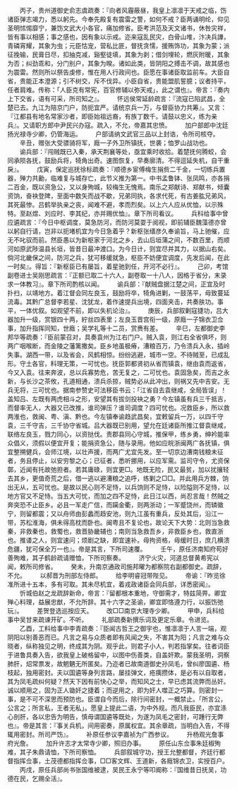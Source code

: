 <!-- { "loadSidebar": true } -->
　　丙子，贵州道御史俞志虞疏奏：『向者风霾蔽昼，我皇上凛凛于天戒之临，饬诸臣弹志竭力，悉以躬先。今奉先殿复有震雷之警，如何不戒？臣两诵明纶，仰见圣明怵惕靡宁，兼饬文武大小各官，痛加修省。臣考洪范及天文诸书，休咎灾祥，皆有事以相感；事之感也，因有象以示戒。迩来寇乱民灾，白骨山堆，汴决兵譁，青磷宵耀，其象为虫；元臣怙宠，营私比匪，督抚贪懦，援贿饰功，其象为蒙；派征挽输，民膏日尽，扣抽克减，谿壑徒填，其象为剥；借剑埋轮，燃灰附暖，其象为否；纠劲乖和，分门别户，其象为暌。诸如此类，皆阴阳之搏击不调，故其感也为震雷。然则所以祭告虔修，惟在用人行政间也。臣愿在事诸臣取监前车。大臣自省，贵能正本澄源；引不树交，斥不伐异。小臣自省，贵能盟肌誓臆；议者持平，任者肩难。传称：「人臣克有常宪，百官修辅以弥天戒」，此之谓也』。帝言：『奏内上下交省，语有可采，所司知之』。
　　怀远侯常延龄疏言：『流寇已陷武昌，全楚已去。九江为陪京门户，防扼宜严。请统京兵一万，与督臣协力共筹』。又言：『江都县有地名常家沙者，即臣始祖远裔，有族丁数千。请鼓以忠义，练为亲兵』。又请职方郎中尹民兴办寇。疏入，不允，帝嘉其忠愤。
　　加户部郎中沈廷扬光禄寺少卿，仍管海运。
　　户部请纳文武官三品以上封诰，令所司核夺。
　　辛丑，赠张大受骠骑将军，廕一子外卫所镇抚，世袭；恤罗山战功也。
　　谕兵部：『闯贼既已入秦，承天荆襄等处，亟宜乘时收拾。着楚抚何腾蛟，会同承陨各抚，鼓励兵将，犄角出奇。速图恢复，早奏廓清。不得逗延失机，自干重戾』。
　　戊寅，保定巡抚徐标疏奏：『顺德乡宦傅梅生捐赀二千金，一切练兵置器，殚力共勷，临难复与城存亡，此节义推为第一。中书孟鲁钵、张凤鸣，亦各捐二百金，既以资急公，又以身殉城，较梅生无愧焉。南乐之郑献诗、郑献书，倾囊资饷，奋袂登陴，至面中数矢而战不歇，兄弟同执，各求代死，有古姜肱兄弟风，其死最惨。吕鹤举执亲之丧，闻难不避，孝而烈矣。以上六人应从优恤，以示殊特。至赵煜、刘应时、李其纪，亦并赐优恤』。章下所司看议。
　　兵科给事中曾应遴疏言：『今日中枢调度，莫急防河，而防河莫耍于阅视，即前辅臣魏藻德亦曾以躬自行请，岂非以扼堵机宜为今日急着乎？新枢张缙彦久奉谕旨，马上驰催，应无不叱驭而前。然臣愚以为新枢家于河北之乡，去山后垣蒲之间，不数百里，而顺河如原武陟温县长垣，皆昔日最冲渡口。为今日计，则宜尽并其力，以据山右矣。倘河北畿保之间，防河之兵，犹可移缓就急，枢臣不妨便宜调度，先发后闻，在此一时矣』。得旨：『新枢臣已有屡旨，着星驰到任，开河不必行』。
　　己卯，考馆副卷进士吴刚思疏言：『正额已取二十六人，副卷取一十八人，因格于省分，末录求一体教习』。章下所司酌核以闻。
　　谕兵部：『献贼盘据江楚之间，正宜及时扑扫，以靖地方。着江督会同左良玉，鼓励将卒，犄角进剿，一鼓荡平，毋致蔓延流毒。其黔广总督李若星、沈犹龙，着作速提兵出境，四面夹击，共奏肤功。事平，一体优叙。如观望不前，即以失机论治』。
　　庚辰，兵部叙剿寇捷功，吕大器加升一级，赏银四十两，紵丝四表里；左良玉晋宫衔一级，原廕一子锦衣卫佥事，加升指挥同知，世廕；吴学礼等十二员，赏赉有差。
　　辛巳，左都御史李邦华等疏奏：『臣前蒙召对，具奏袁州为江右门户。贼入袁，则江右全省俱坏，则两广咽喉断，而金陵之藩篱撒矣。臣乡地虽极瘠，漕粮百万，乃令溃兵入永，插岭失事。湖西一带，以及省会，风鹤相惊。纷纷逃避，城市一空。不待贼至，已成乱形。守土各官，料理无策，一可忧也。抚臣郭都贤初从省而镇袁，继由袁而返省，今又入袁。往来奔波，总以兵寡势危，苦无复之，二可忧也。袁固急矣，而吉之永新，与长沙之茶攸，孔道相通，溃兵杀掠，贼势必从此冲出，则祸又先中吉安。无兵无将，三可忧也。据南参赞史可法移臣书云：「江省自去袁继咸，全局皆误」！盖知吕、左既有两虎相斗之形，安望其有拔剑投袂之勇？今左镇虽有兵三千抵吉，而督率无人，大器又已改推，谁司弹压？谁司调度？四可忧也。况救臣乡，所以救两淮也，救闽、粤、滇、黔也。今左镇奉谕趋武昌矣，宜敕留兵一万，以四千守袁，三千守吉，三千协守省城。吕大器既已别用，望允在廷诸臣所推江督袁继咸，联络左良玉，戮力同心，以资挞伐。责郡县同心守城，推保甲，练乡勇，绅衿能率众倡义，须假以便宜开复；能捐资急公，随与录用。他如应皖浙闽两广各抚镇，俱宜整搠健兵，会师江境，以壮声援，而两广尤宜先发。至一切京边漕南钱粮未征者，务且停止，以安穷黎之心；已征者，悉听挪用，以应军需。监司守令，尤资保鄣，近闻有托故弛担者。若其庸碌，则宜更□。地既无险，民又最贫，加以扰攘轻去其乡，更值奇荒之后，借一逃以避漕粮之追呼，练剿之□□。并此用兵方棘，饷出无从，五可忧也。是故以民心则不足恃，以兵饷则不足恃，以险隘则不足恃，以地方官又不足恃。当五大可忧，而加之四不足恃，此日江以西，尚忍言哉！然贼之奔突恐不止臣乡。必且一军走广信，而躏金衢，则两浙动；一军蹙饶州，而辚徽宁，则留都震；又以舟师由彭蠡而趋安池，则九江虽有重兵，反处其后，沿江一带，苏松淮海，俱未得高枕而卧也。闽粤且不复论也，故论天下大势：北则当急救秦，非救秦也，救蜀也，救晋胁畿辅也；南则当急救吾乡，非救臣乡也，救直浙也。推诿之人，则宜速问；烦剧之缺，即宜速补。毋拘资格，毋缓时日，庶几横溃危疆，犹可保全万一也』。帝是其言，下所司速覆。
　　壬午，原任济南知府苟好善殉难，其子鹤龄疏请赠恤，下所司察奏。
　　济宁火灾，河道总督黄希宪以闻，敕所司修省。
　　癸未，升南京通政司施邦曜为都察院右副都御史。疏辞，不允。
　　以郝晋为刑部左侍郎。
　　给李明睿冠带陛见。
　　帝谕：『昨览徐准所进十五本，多有可取。其未尽机宜，着戎政诸臣会同兵部，详悉密闻』。
　　忻城伯赵之龙疏辞新命，帝言：『留都根本重地，守御需才，特兹简畀。卿宜殚心料理，益展忠猷，不允所辞。其十六字之圣谕，卿宜即恪遵力行，以振饬弛玩』。
　　差贺登选巡按应天。
　　改□□南京大理寺少卿。
　　甲申，兵科给事中吴甘来疏谏开矿。不听。
　　礼部疏奏新撰乐词及更定乐章。令进览。
　　乙酉，工料给事中李青疏奏：『臣闻古哲王之御宇也，惟凛凛于人言一端，观阴阳以别善恶而已。凡言之易与众质者即有风闻之失，不害其为阳；凡言之难与众晓者，纵称独见之明，终成其为阴。观乎此，则君子小人，判若指掌矣。往者词臣于进鲁具奏入告，欲我皇上破格留中，以图中伤善类，自盖奸欺。蒙我圣明，洞察肺肝，炤常票发，故魍魉无所匿矣。乃迩者已故南道御史孙凤毛，曾纠廖国遴、杨枝起，独用密封。夫以国遴等身列言路，屡挂弹文，疮痍攒体，是必有以自取者，其为凤毛疏纠何疑？然天下因有前快心之举，而知风之士，早已虑其流弊而丛奸。诚以顺用之，固为正人锄奸之捷着；而逆用之，即为奸人噬正之巧算。则密封一事，是不可不深思而预防也。臣谓自今而后，除行间密封，一概禁止。「所言公，公言之；所言私，王者无私」。愿皇上提此二语，为中外规。而凡我臣民，亦宜涤心剖肝，各以忠告为明告，慎毋谓国遴等既处，为遂为凤毛之密封，可踵行无弊也』。帝是其言：『事关兵机，间用密奏，原属权宜。其余章疏，当明白入告，不得辄用密封。所司严饬』。
　　补原任参议李嘉祯为广西参议。
　　升杨观光詹事府光詹。
　　加升许志才太常寺少卿，照旧办事。
　　原任山东佥事朱廷椒殉难，其子朱鼎请恤，下所司察恤。
　　兵部叙城守功，授王允整都督，齐廷行都督指挥佥事，土茂德都指挥佥事，□□客文辉、王道新，各廕锦衣卫，实授百户。
　　丙戌，原任兵部尚书张国维被逮，吴民王永宁等叩阍称：『国维昔日抚吴，功德在民，乞赐全活』。
